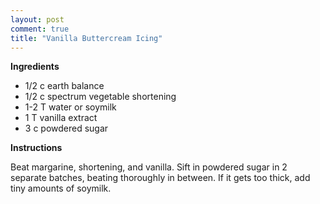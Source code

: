 ```yaml
---
layout: post
comment: true
title: "Vanilla Buttercream Icing"
---
```

<strong>Ingredients</strong>
<ul>
	<li>1/2 c earth balance</li>
	<li>1/2 c spectrum vegetable shortening</li>
	<li>1-2 T water or soymilk</li>
	<li>1 T vanilla extract</li>
	<li>3 c powdered sugar</li>
</ul>
<strong>Instructions</strong>

Beat margarine, shortening, and vanilla. Sift in powdered sugar in 2 separate batches, beating thoroughly in between. If it gets too thick, add tiny amounts of soymilk.
